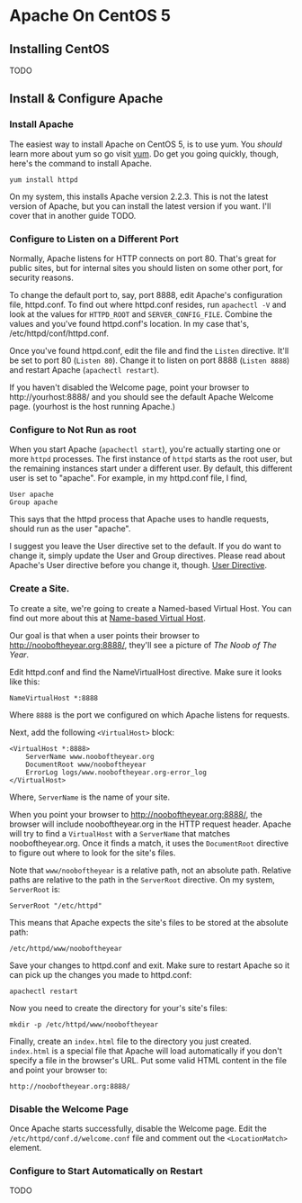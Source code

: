 # Apache On CentOS 5
## Installing CentOS
TODO
## Install & Configure Apache

### Install Apache
The easiest way to install Apache on CentOS 5, is to use yum. You *should* learn more about yum so go visit [yum](http://yum.baseurl.org/). Do get you going quickly, though, here's the command to install Apache.

	yum install httpd

On my system, this installs Apache version 2.2.3. This is not the latest version of Apache, but you can install the latest version if you want. I'll cover that in another guide TODO.

### Configure to Listen on a Different Port
Normally, Apache listens for HTTP connects on port 80. That's great for public sites, but for internal sites you should listen on some other port, for security reasons.

To change the default port to, say, port 8888, edit Apache's configuration file, httpd.conf. To find out where httpd.conf resides, run `apachectl -V` and look at the values for `HTTPD_ROOT` and `SERVER_CONFIG_FILE`. Combine the values and you've found httpd.conf's location. In my case that's, /etc/httpd/conf/httpd.conf.

Once you've found httpd.conf, edit the file and find the `Listen` directive. It'll be set to port 80 (`Listen 80`). Change it to listen on port 8888 (`Listen 8888`) and restart Apache (`apachectl restart`).

If you haven't disabled the Welcome page, point your browser to http://yourhost:8888/ and you should see the default Apache Welcome page. (yourhost is the host running Apache.)

### Configure to Not Run as root
When you start Apache (`apachectl start`), you're actually starting one or more `httpd` processes. The first instance of `httpd` starts as the root user, but the remaining instances start under a different user. By default, this different user is set to "apache". For example, in my httpd.conf file, I find,

	User apache
	Group apache

This says that the httpd process that Apache uses to handle requests, should run as the user "apache".

I suggest you leave the User directive set to the default. If you do want to change it, simply update the User and Group directives. Please read about Apache's User directive before you change it, though. [User Directive](http://httpd.apache.org/docs/2.2/mod/mpm_common.html#user).

### Create a Site.
To create a site, we're going to create a Named-based Virtual Host. You can find out more about this at [Name-based Virtual Host](http://httpd.apache.org/docs/2.2/vhosts/name-based.html).

Our goal is that when a user points their browser to http://nooboftheyear.org:8888/, they'll see a picture of *The Noob of The Year*.

Edit httpd.conf and find the NameVirtualHost directive. Make sure it looks like this:

	NameVirtualHost *:8888

Where `8888` is the port we configured on which Apache listens for requests.

Next, add the following `<VirtualHost>` block:

	<VirtualHost *:8888>
		ServerName www.nooboftheyear.org
		DocumentRoot www/nooboftheyear
		ErrorLog logs/www.nooboftheyear.org-error_log
	</VirtualHost>

Where, `ServerName` is the name of your site.

When you point your browser to http://nooboftheyear.org:8888/, the browser will include nooboftheyear.org in the HTTP request header. Apache will try to find a `VirtualHost` with a `ServerName` that matches nooboftheyear.org. Once it finds a match, it uses the `DocumentRoot` directive to figure out where to look for the site's files.

Note that `www/nooboftheyear` is a relative path, not an absolute path. Relative paths are relative to the path in the `ServerRoot` directive. On my system, `ServerRoot` is:

	ServerRoot "/etc/httpd"

This means that Apache expects the site's files to be stored at the absolute path:

	/etc/httpd/www/nooboftheyear

Save your changes to httpd.conf and exit. Make sure to restart Apache so it can pick up the changes you made to httpd.conf:

	apachectl restart

Now you need to create the directory for your's site's files:

	mkdir -p /etc/httpd/www/nooboftheyear

Finally, create an `index.html` file to the directory you just created. `index.html` is a special file that Apache will load automatically if you don't specify a file in the browser's URL. Put some valid HTML content in the file and point your browser to:

	http://nooboftheyear.org:8888/


### Disable the Welcome Page
Once Apache starts successfully, disable the Welcome page. Edit the `/etc/httpd/conf.d/welcome.conf` file and comment out the `<LocationMatch>` element.


### Configure to Start Automatically on Restart
TODO
